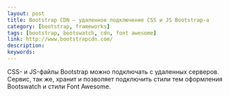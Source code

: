 ```yaml
---
layout: post
title: Bootstrap CDN — удаленное подключение CSS и JS Bootstrap-а
category: [bootstrap, frameworks]
tags: [bootstrap, bootswatch, cdn, font awesome]
link: http://www.bootstrapcdn.com/
description:
keywords:
---
```


<p>CSS- и JS-файлы Bootstrap можно подключать с удаленных серверов. Сервис, так же, хранит и позволяет подключить стили тем оформления Bootswatch и стили Font Awesome.</p>
